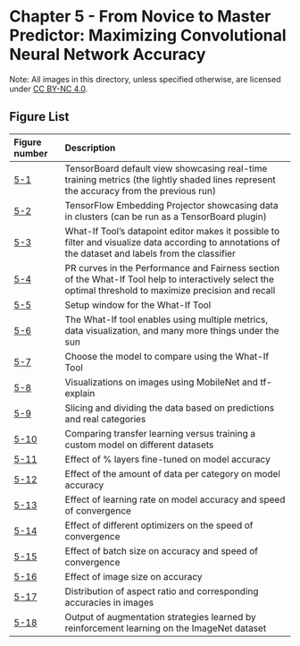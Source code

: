 # Chapter 5 - From Novice to Master Predictor: Maximizing Convolutional Neural Network Accuracy

Note: All images in this directory, unless specified otherwise, are licensed under [CC BY-NC 4.0](https://creativecommons.org/licenses/by-nc/4.0/legalcode).

## Figure List

| Figure number | Description |
|:---|:---|
| [5-1](1-tensorboard-training-metrics.png?raw=true) | TensorBoard default view showcasing real-time training metrics (the lightly shaded lines represent the accuracy from the previous run) |
| [5-2](2-tensorflow-embedding-projector.png?raw=true) | TensorFlow Embedding Projector showcasing data in clusters (can be run as a TensorBoard plugin) |
| [5-3](3-whatif-datapoint-editor.png?raw=true) | What-If Tool’s datapoint editor makes it possible to filter and visualize data according to annotations of the dataset and labels from the classifier |
| [5-4](4-whatif-performance-fairness.png?raw=true) | PR curves in the Performance and Fairness section of the What-If Tool help to interactively select the optimal threshold to maximize precision and recall |
| [5-5](5-whatif-setup.png?raw=true) | Setup window for the What-If Tool |
| [5-6](6-whatif.png?raw=true) | The What-If tool enables using multiple metrics, data visualization, and many more things under the sun |
| [5-7](7-whatif-model-selection.png?raw=true) | Choose the model to compare using the What-If Tool |
| [5-8](8-tfexplain-visualizations.png?raw=true) | Visualizations on images using MobileNet and tf-explain |
| [5-9](9-data-slicing.jpg?raw=true) | Slicing and dividing the data based on predictions and real categories |
| [5-10](10-transfer-learning-vs-training-from-scratch.png?raw=true) | Comparing transfer learning versus training a custom model on different datasets |
| [5-11](11-effect-of-num-layers-finetuned.png?raw=true) | Effect of % layers fine-tuned on model accuracy |
| [5-12](12-effect-of-amount-data.png?raw=true) | Effect of the amount of data per category on model accuracy |
| [5-13](13-effect-of-learning-rate.png?raw=true) | Effect of learning rate on model accuracy and speed of convergence |
| [5-14](14-effect-of-optimizers.png?raw=true) | Effect of different optimizers on the speed of convergence |
| [5-15](15-effect-of-batch-size.png?raw=true) | Effect of batch size on accuracy and speed of convergence |
| [5-16](16-effect-of-image-size.png?raw=true) | Effect of image size on accuracy |
| [5-17](17-aspect-ratio-vs-accuracy.png?raw=true) | Distribution of aspect ratio and corresponding accuracies in images |
| [5-18](18-autoaugment.png?raw=true) | Output of augmentation strategies learned by reinforcement learning on the ImageNet dataset |